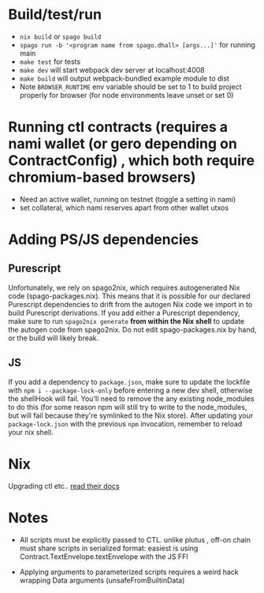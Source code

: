 # Build/test/run
* `nix build` or `spago build`
* `spago run -b '<program name from spago.dhall> [args...]'` for running main
* `make test` for tests
* `make dev` will start webpack dev server at localhost:4008
* `make build` will output webpack-bundled example module to dist
* Note `BROWSER_RUNTIME` env variable should be set to 1 to build project properly for browser (for node environments leave unset or set 0)

# Running ctl contracts (requires a nami wallet (or gero depending on ContractConfig) , which both require chromium-based browsers)
* Need an active wallet, running on testnet (toggle a setting in nami)
* set collateral, which nami reserves apart from other wallet utxos

# Adding PS/JS dependencies
## Purescript
Unfortunately, we rely on spago2nix, which requires autogenerated Nix code (spago-packages.nix). This means that it is possible for our declared Purescript dependencies to drift from the autogen Nix code we import in to build Purescript derivations. If you add either a Purescript dependency, make sure to run `spago2nix generate` **from within the Nix shell** to update the autogen code from spago2nix. Do not edit spago-packages.nix by hand, or the build will likely break.

## JS
If you add a dependency to `package.json`, make sure to update the lockfile with `npm i --package-lock-only` before entering a new dev shell, otherwise the shellHook will fail. You'll need to remove the any existing node_modules to do this (for some reason npm will still try to write to the node_modules, but will fail because they're symlinked to the Nix store).
After updating your `package-lock.json` with the previous `npm` invocation, remember to reload
your nix shell.

# Nix
Upgrading ctl etc.. [read their docs](https://github.com/Plutonomicon/cardano-transaction-lib/blob/develop/doc/ctl-as-dependency.md#upgrading-ctl)

# Notes
* All scripts must be explicitly passed to CTL. unlike plutus , off-on chain must share scripts in serialized format: easiest is using Contract.TextEnvelope.textEnvelope with the JS FFI

* Applying arguments to parameterized scripts requires a weird hack wrapping Data arguments (unsafeFromBuiltinData)
